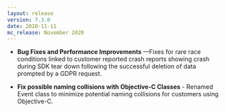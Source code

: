 ```yaml
---
layout: release
version: 7.3.0
date: 2020-11-11
mc_release: November 2020
---
```


* **Bug Fixes and Performance Improvements** —Fixes for rare race conditions linked to customer reported crash reports showing crash during SDK tear down following the successful deletion of data prompted by a GDPR request.

* **Fix possible naming collisions with Objective-C Classes** - Renamed Event class to minimize potential naming collisions for customers using Objective-C.
